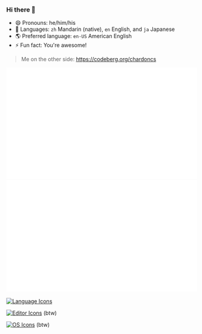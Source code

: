 ### Hi there 👋

- 😄 Pronouns: he/him/his
- 🙊 Languages: `zh` Mandarin (native), `en` English, and `ja` Japanese
- 🌎️ Preferred language: `en-US` American English
- ⚡️ Fun fact: You're awesome!

> Me on the other side: https://codeberg.org/chardoncs

![](https://raw.githubusercontent.com/chardoncs/github-stats/refs/heads/master/generated/overview.svg)
![](https://raw.githubusercontent.com/chardoncs/github-stats/1a69f06634b5231a2dcfefdd85388ea9b247a281/generated/languages.svg)

[![Language Icons](https://skillicons.dev/icons?i=c,cpp,rust,go,js,ts,python,lua,julia,ruby,zig)](https://skillicons.dev)

[![Editor Icons](https://skillicons.dev/icons?i=neovim)](https://skillicons.dev)  (btw)

[![OS Icons](https://skillicons.dev/icons?i=arch)](https://skillicons.dev)  (btw)
